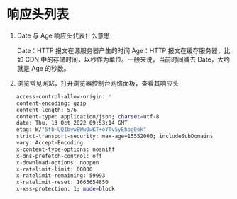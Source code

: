 # 响应头列表

1. Date 与 Age 响应头代表什么意思

   Date：HTTP 报文在源服务器产生的时间
   Age：HTTP 报文在缓存服务器，比如 CDN 中的存储时间，以秒作为单位。一般来说，当前时间减去 Date，大约就是 Age 的秒数。

2. 浏览常见网站，打开浏览器控制台网络面板，查看其响应头

```bash
   access-control-allow-origin: *
   content-encoding: gzip
   content-length: 576
   content-type: application/json; charset=utf-8
   date: Thu, 13 Oct 2022 09:53:14 GMT
   etag: W/"5fb-UQIbvwBWw0wKT+oYTv5yEhbg0ok"
   strict-transport-security: max-age=15552000; includeSubDomains
   vary: Accept-Encoding
   x-content-type-options: nosniff
   x-dns-prefetch-control: off
   x-download-options: noopen
   x-ratelimit-limit: 60000
   x-ratelimit-remaining: 59993
   x-ratelimit-reset: 1665654850
   x-xss-protection: 1; mode=block
```
